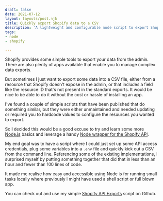 ```yaml
---
draft: false
date: 2021-07-12
layout: layouts/post.njk
title: Quickly export Shopify data to a CSV
description: 'A lightweight and configurable node script to export Shopify data. '
tags:
- node
- shopify

---
```

Shopify provides some simple tools to export your data from the admin. There are also plenty of apps available that enable you to manage complex data exports.

But sometimes I just want to export some data into a CSV file, either from a resource that Shopify doesn't expose in the admin, or that includes a field like the resource ID that's not present in the standard exports. It would be nice to be able to do it without the cost or hassle of installing an app.

I've found a couple of simple scripts that have been published that do something similar, but they were either unmaintained and needed updating or required you to hardcode values to configure the resources you wanted to export.

So I decided this would be a good excuse to try and learn some more [Node.js](https://nodejs.org/) basics and leverage a handy [Node wrapper for the Shopify API](https://www.npmjs.com/package/shopify-api-node).

My end goal was to have a script where I could just set up some API access credentials, plug some variables into a `.env` file and quickly kick out a CSV from the command line. Referencing some of the existing implementations, I surprised myself by putting something together that did that in less than an hour and fewer than 100 lines of code.

It made me realise how easy and accessible using Node is for running small tasks locally where previously I might have used a shell script or full blown app.

You can check out and use my simple [Shopify API Exports](https://github.com/mikenewbuild/shopify-csv-export) script on Github.
